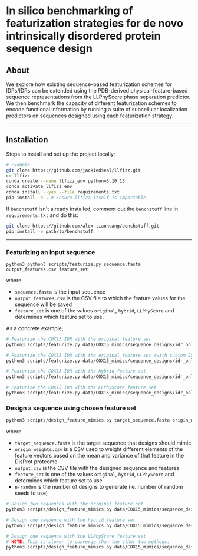 # In silico benchmarking of featurization strategies for de novo intrinsically disordered protein sequence design

## About

We explore how existing sequence-based featurization schemes for IDPs/IDRs can be extended using the PDB-derived physical-feature-based sequence representations from the LLPhyScore phase separation predictor. We then benchmark the capacity of different featurization schemes to encode functional information by running a suite of subcellular localization predictors on sequences designed using each featurization strategy. 

---

## Installation

Steps to install and set up the project locally:

```bash
# Example
git clone https://github.com/jackiedseal/llfizz.git
cd llfizz
conda create --name llfizz_env python=3.10.13
conda activate llfizz_env
conda install --yes --file requirements.txt
pip install -e . # Ensure llfizz itself is importable.
```

If `benchstuff` isn't already installed, comment out the `benchstuff` line in `requirements.txt` and do this:
```bash
git clone https://github.com/alex-tianhuang/benchstuff.git
pip install -e path/to/benchstuff
```
----

### Featurizing an input sequence
```
python3 python3 scripts/featurize.py sequence.fasta output_features.csv feature_set
```

where 
- `sequence.fasta` is the input sequence
- `output_features.csv` is the CSV file to which the feature values for the sequence will be saved
- `feature_set` is one of the values `original`, `hybrid`, `LLPhyScore` and determines which feature set to use.

As a concrete example,
```bash
# Featurize the COX15 IDR with the original feature set
python3 scripts/featurize.py data/COX15_mimics/sequence_designs/idr_only/cox15_input.fasta output.csv original

# Featurize the COX15 IDR with the original feature set (with custom JSON indicating that SCD shouldn't be included)
python3 scripts/featurize.py data/COX15_mimics/sequence_designs/idr_only/cox15_input.fasta output.csv original --feature-file data/feature_config/no-scd-native-features.json

# Featurize the COX15 IDR with the hybrid feature set
python3 scripts/featurize.py data/COX15_mimics/sequence_designs/idr_only/cox15_input.fasta output.csv hybrid   

# Featurize the COX15 IDR with the LLPhyScore feature set
python3 scripts/featurize.py data/COX15_mimics/sequence_designs/idr_only/cox15_input.fasta output.csv LLPhyScore
```

### Design a sequence using chosen feature set
```bash
python3 scripts/design_feature_mimics.py target_sequence.fasta origin_weights.csv output.csv feature_set --n-random n
```
where
- `target_sequence.fasta` is the target sequence that designs should mimic
- `origin_weights.csv` is a CSV used to weight different elements of the feature vectors based on the mean and variance of that feature in the DisProt proteome
- `output.csv` is the CSV file with the designed sequence and features
- `feature_set` is one of the values `original`, `hybrid`, `LLPhyScore` and determines which feature set to use
- `n-random` is the number of designs to generate (ie. number of random seeds to use)

```bash
# Design two sequences with the original feature set
python3 scripts/design_feature_mimics.py data/COX15_mimics/sequence_designs/idr_only/cox15_input.fasta data/IDRome/disprot_idrome_origin_weights_original_fts.csv output.csv original --n-random 2

# Design one sequence with the hybrid feature set
python3 scripts/design_feature_mimics.py data/COX15_mimics/sequence_designs/idr_only/cox15_input.fasta data/IDRome/disprot_idrome_origin_weights_hybrid_fts.csv output.csv hybrid --n-random 1

# Design one sequence with the LLPhyScore feature set 
# NOTE: This is slower to converge than the other two methods.
python3 scripts/design_feature_mimics.py data/COX15_mimics/sequence_designs/idr_only/cox15_input.fasta data/IDRome/disprot_idrome_origin_weights_llphys_only.csv output.csv LLPhyScore --n-random 1
```


